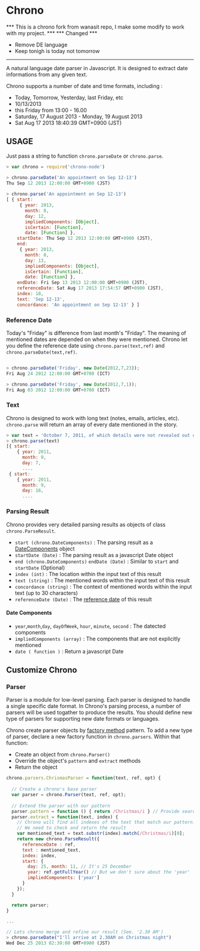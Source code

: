 Chrono
======

*** This is a chrono fork from wanasit repo, I make some modify to work with my project. ***
*** Changed ***
- Remove DE language
- Keep tonigh is today not tomorrow
********************************************************************************************


A natural language date parser in Javascript. It is designed to extract date informations from any given text. 

Chrono supports a number of date and time formats, including :

* Today, Tomorrow, Yesterday, last Friday, etc
* 10/13/2013
* this Friday from 13:00 - 16.00
* Saturday, 17 August 2013 - Monday, 19 August 2013
* Sat Aug 17 2013 18:40:39 GMT+0900 (JST)

## USAGE

Just pass a string to function `chrono.parseDate` or `chrono.parse`. 

```javascript
> var chrono = require('chrono-node')

> chrono.parseDate('An appointment on Sep 12-13') 
Thu Sep 12 2013 12:00:00 GMT+0900 (JST)
    
> chrono.parse('An appointment on Sep 12-13')    
[ { start: 
     { year: 2013,
       month: 8,
       day: 12,
       impliedComponents: [Object],
       isCertain: [Function],
       date: [Function] },
    startDate: Thu Sep 12 2013 12:00:00 GMT+0900 (JST),
    end: 
     { year: 2013,
       month: 8,
       day: 13,
       impliedComponents: [Object],
       isCertain: [Function],
       date: [Function] },
    endDate: Fri Sep 13 2013 12:00:00 GMT+0900 (JST),
    referenceDate: Sat Aug 17 2013 17:54:57 GMT+0900 (JST),
    index: 18,
    text: 'Sep 12-13',
    concordance: 'An appointment on Sep 12-13' } ]
```

### Reference Date

Today's "Friday" is difference from last month's "Friday". 
The meaning of mentioned dates are depended on when they were mentioned. 
Chrono let you define the reference date using `chrono.parse(text,ref)` and `chrono.parseDate(text,ref)`.    

```javascript

> chrono.parseDate('Friday', new Date(2012,7,23)); 
Fri Aug 24 2012 12:00:00 GMT+0700 (ICT)

> chrono.parseDate('Friday', new Date(2012,7,1)); 
Fri Aug 03 2012 12:00:00 GMT+0700 (ICT)
```

### Text 

Chrono is designed to work with long text (notes, emails, articles, etc). 
`chrono.parse` will return an array of every date mentioned in the story.

```javascript
> var text = 'October 7, 2011, of which details were not revealed out of respect to Jobs\'s family.[239] Apple announced on the same day that they had no plans for a public service, but were encouraging "well-wishers" to send their remembrance messages to an email address created to receive such messages.[240] Sunday, October 16, 2011'
> chrono.parse(text)
[{ start: 
    { year: 2011,
      month: 9,
      day: 7,
      ....
 { start: 
    { year: 2011,
      month: 9,
      day: 16,
      ....
```

### Parsing Result 

Chrono provides very detailed parsing results as objects of class `chrono.ParseResult`.

* `start (chrono.DateComponents)` : The parsing result as a [DateComponents](#date-components) object
* `startDate (Date)` : The parsing result as a javascript Date object
* `end (chrono.DateComponents)` `endDate (Date)` : Similar to `start` and `startDate` (Optional)
* `index (int)`   : The location within the input text of this result  
* `text (string)` : The mentioned words within the input text of this result 
* `concordance (string)` : The context of mentioned words within the input text (up to 30 characters)
* `referenceDate (Date)` : The [reference date](#reference-date) of this result

#### Date Components

* `year`,`month`,`day`, `dayOfWeek`, `hour`, `minute`, `second` : The datected components
* `impliedComponents (array)` : The components that are not explicitly mentioned 
* `date ( function )` : Return a javascript Date

## Customize Chrono

### Parser

Parser is a module for low-level parsing. Each parser is designed to handle a single specific date format.
In Chrono's parsing process, a number of parsers will be used togather to produce the results. 
You should define new type of parsers for supporting new date formats or languages.

Chrono create parser objects by [factory method](http://javascript.info/tutorial/factory-constructor-pattern) pattern.
To add a new type of parser, declare a new factory function in `chrono.parsers`. 
Within that function:

* Create an object from `chrono.Parser()` 
* Override the object's `pattern` and `extract` methods 
* Return the object

```javascript
chrono.parsers.ChrismasParser = function(text, ref, opt) {
  
  // Create a chrono's base parser
  var parser = chrono.Parser(text, ref, opt); 
  
  // Extend the parser with our pattern
  parser.pattern = function () { return /Christmas/i } // Provide search pattern
  parser.extract = function(text, index) { 
    // Chrono will find all indexes of the text that match our pattern.
    // We need to check and return the result 
    var mentioned_text = text.substr(index).match(/Christmas/i)[0];
    return new chrono.ParseResult({
      referenceDate : ref,
      text : mentioned_text,
      index: index,
      start: {
        day: 25, month: 11, // It's 25 December
        year: ref.getFullYear() // But we don't sure about the 'year' 
        impliedComponents: ['year'] 
      }
    });
  }

  return parser;
}

...

// Lets chrono merge and refine our result (See. '2.30 AM')
> chrono.parseDate("I'll arrive at 2.30AM on Christmas night")
Wed Dec 25 2013 02:30:00 GMT+0900 (JST)

```






